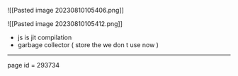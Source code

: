 ![[Pasted image 20230810105406.png]]




![[Pasted image 20230810105412.png]]
- js  is jit compilation 
- garbage collector ( store the we don t use now )



-------------
page id =  293734